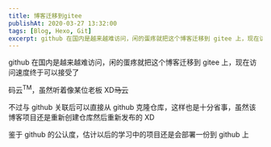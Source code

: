 ```yaml
---
title: 博客迁移到gitee
publishAt: 2020-03-27 13:32:00
tags: [Blog, Hexo, Git]
excerpt: github 在国内是越来越难访问，闲的蛋疼就把这个博客迁移到 gitee 上，现在访问速度终于可以接受了
---
```


github 在国内是越来越难访问，闲的蛋疼就把这个博客迁移到 gitee 上，现在访问速度终于可以接受了

码云<sup>TM</sup>，虽然听着像某位老板 XD~~马云~~

不过与 github 关联后可以直接从 github 克隆仓库，这样也是十分省事，虽然该博客项目还是重新创建仓库然后重新发布的 XD

鉴于 github 的公认度，估计以后的学习中的项目还是会部署一份到 github 上
